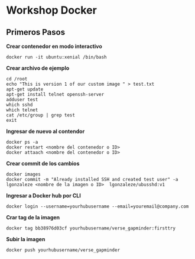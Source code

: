 # Workshop Docker 

## Primeros Pasos

**Crear contenedor en modo interactivo**

    docker run -it ubuntu:xenial /bin/bash

**Crear archivo de ejemplo**

    cd /root
    echo "This is version 1 of our custom image " > test.txt
    apt-get update
    apt-get install telnet openssh-server
    adduser test
    which sshd
    which telnet
    cat /etc/group | grep test
    exit
    
**Ingresar de nuevo al contendor**

    docker ps -a 
    docker restart <nombre del contenedor o ID>
    docker attaach <nombre del contenedor o ID>
    
**Crear commit de los cambios**

	docker images
	docker commit -m "Already installed SSH and created test user" -a lgonzaleze <nombre de la imagen o ID>  lgonzaleze/ubusshd:v1
	
**Ingresar a Docker hub por CLI**

	docker login --username=yourhubusername --email=youremail@company.com
	
**Crar tag de la imagen**

	docker tag bb38976d03cf yourhubusername/verse_gapminder:firsttry
	
**Subir la imagen**

	docker push yourhubusername/verse_gapminder
	
